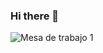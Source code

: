 ### Hi there 👋

![Mesa de trabajo 1](https://user-images.githubusercontent.com/54297074/92020361-9e117480-ed1d-11ea-8f1c-11be8d4df48c.png)

<!--
**JhonathanMusa/JhonathanMusa** is a ✨ _special_ ✨ repository because its `README.md` (this file) appears on your GitHub profile.

Here are some ideas to get you started:

- 🔭 I’m currently working on ...
- 🌱 I’m currently learning ...
- 👯 I’m looking to collaborate on ...
- 🤔 I’m looking for help with ...
- 💬 Ask me about ...
- 📫 How to reach me: ...
- 😄 Pronouns: ...
- ⚡ Fun fact: ...
-->
